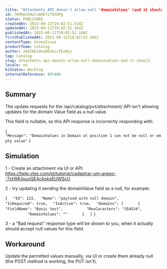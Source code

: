 ```yaml
---
title: "Attachents API doesn't allow null "domainValues' (and it should)"
id: 7KMb6nh0ulcWdEfz7USbPg
status: PUBLISHED
createdAt: 2023-09-11T19:02:51.514Z
updatedAt: 2023-09-11T19:02:52.164Z
publishedAt: 2023-09-11T19:02:52.164Z
firstPublishedAt: 2023-09-11T19:02:52.164Z
contentType: knownIssue
productTeam: Catalog
author: 2mXZkbi0oi061KicTExNjo
tag: Catalog
slug: attachents-api-doesnt-allow-null-domainvalues-and-it-should
locale: en
kiStatus: Backlog
internalReference: 897480
---
```


## Summary


The update requests for the /api/catalog/pvt/attachment/ API isn't allowing updates for the domain Value field as a null value.

This field is nullable, so this API response is incorrectly responding with:

`{`
`  "Message": "DomainValues in Domain at position 1 can not be null or empty value"`
`}`


##

## Simulation


1 - Create an attachment via UI or API: https://help.vtex.com/pt/tutorial/cadastrar-um-anexo--7zHMUpuoQE4cAskqEUWScU

2 - try updating it sending the domainValue field as a null, for example:

`{`
`  "Id": 123,`
`  "Name": "payload with null domain",`
`  "IsRequired": true,`
`  "IsActive": true,`
`  "Domains": [`
`      {`
`          "FieldName": "Basic test",`
`          "MaxCaracters": "354534",`
`          "DomainValues": ""`
`      }`
`  ]`
`}`

3 - a "Bad request" response type will be shown to you, when it actually should accept null values for this field.


##

## Workaround


Update the permitted values manually, via UI or create them already null (the POST method is working, the PUT isn't).






